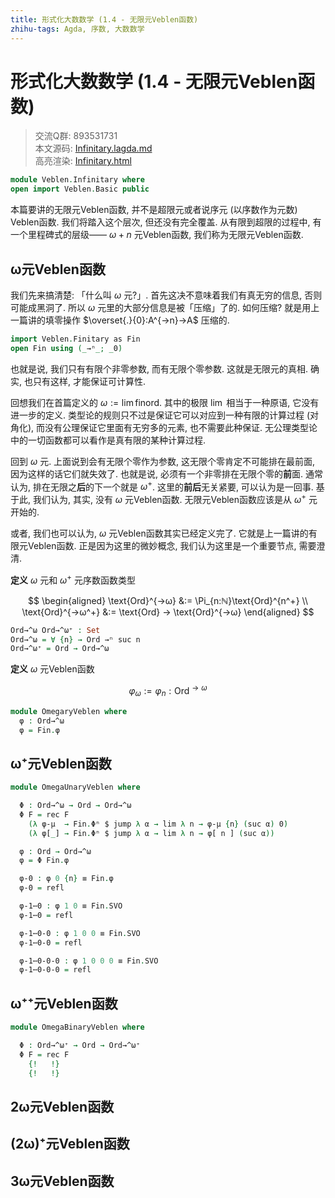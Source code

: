 ```yaml
---
title: 形式化大数数学 (1.4 - 无限元Veblen函数)
zhihu-tags: Agda, 序数, 大数数学
---
```


# 形式化大数数学 (1.4 - 无限元Veblen函数)

> 交流Q群: 893531731  
> 本文源码: [Infinitary.lagda.md](https://github.com/choukh/agda-googology/blob/main/src/Veblen/Infinitary.lagda.md)  
> 高亮渲染: [Infinitary.html](https://choukh.github.io/agda-googology/Veblen.Infinitary.html)  

```agda
module Veblen.Infinitary where
open import Veblen.Basic public
```

本篇要讲的无限元Veblen函数, 并不是超限元或者说序元 (以序数作为元数) Veblen函数. 我们将踏入这个层次, 但还没有完全覆盖. 从有限到超限的过程中, 有一个里程碑式的层级—— $ω+n$ 元Veblen函数, 我们称为无限元Veblen函数.

## ω元Veblen函数

我们先来搞清楚: 「什么叫 $ω$ 元?」. 首先这决不意味着我们有真无穷的信息, 否则可能成黑洞了. 所以 $ω$ 元里的大部分信息是被「压缩」了的. 如何压缩? 就是用上一篇讲的填零操作 $\overset{.}{0}:A^{→n}→A$ 压缩的.

```agda
import Veblen.Finitary as Fin
open Fin using (_→ⁿ_; _0̇)
```

也就是说, 我们只有有限个非零参数, 而有无限个零参数. 这就是无限元的真相. 确实, 也只有这样, 才能保证可计算性.

回想我们在首篇定义的 $ω := \lim\text{finord}$. 其中的极限 $\lim$ 相当于一种原语, 它没有进一步的定义. 类型论的规则只不过是保证它可以对应到一种有限的计算过程 (对角化), 而没有公理保证它里面有无穷多的元素, 也不需要此种保证. 无公理类型论中的一切函数都可以看作是真有限的某种计算过程.

回到 $ω$ 元. 上面说到会有无限个零作为参数, 这无限个零肯定不可能排在最前面, 因为这样的话它们就失效了. 也就是说, 必须有一个非零排在无限个零的**前**面. 通常认为, 排在无限之**后**的下一个就是 $ω^+$. 这里的**前后**无关紧要, 可以认为是一回事. 基于此, 我们认为, 其实, 没有 $ω$ 元Veblen函数. 无限元Veblen函数应该是从 $ω^+$ 元开始的.

或者, 我们也可以认为, $ω$ 元Veblen函数其实已经定义完了. 它就是上一篇讲的有限元Veblen函数. 正是因为这里的微妙概念, 我们认为这里是一个重要节点, 需要澄清.

**定义** $ω$ 元和 $ω^+$ 元序数函数类型

$$
\begin{aligned}
\text{Ord}^{→ω} &:= \Pi_{n:ℕ}\text{Ord}^{n^+} \\
\text{Ord}^{→ω^+} &:= \text{Ord} → \text{Ord}^{→ω}
\end{aligned}
$$

```agda
Ord→^ω Ord→^ω⁺ : Set
Ord→^ω = ∀ {n} → Ord →ⁿ suc n
Ord→^ω⁺ = Ord → Ord→^ω
```

**定义** $ω$ 元Veblen函数

$$
φ_ω := φ_n : \text{Ord}^{→ω}
$$

```agda
module OmegaryVeblen where
  φ : Ord→^ω
  φ = Fin.φ
```

## ω⁺元Veblen函数

```agda
module OmegaUnaryVeblen where

  Φ : Ord→^ω → Ord → Ord→^ω
  Φ F = rec F
    (λ φ-μ  → Fin.Φⁿ $ jump λ α → lim λ n → φ-μ {n} (suc α) 0̇)
    (λ φ[_] → Fin.Φⁿ $ jump λ α → lim λ n → φ[ n ] (suc α))

  φ : Ord → Ord→^ω
  φ = Φ Fin.φ
```

```agda
  φ-0 : φ 0 {n} ≡ Fin.φ
  φ-0 = refl
```

```agda
  φ-1⋯0 : φ 1 0 ≡ Fin.SVO
  φ-1⋯0 = refl

  φ-1⋯0-0 : φ 1 0 0 ≡ Fin.SVO
  φ-1⋯0-0 = refl

  φ-1⋯0-0-0 : φ 1 0 0 0 ≡ Fin.SVO
  φ-1⋯0-0-0 = refl
```

## ω⁺⁺元Veblen函数

```agda
module OmegaBinaryVeblen where

  Φ : Ord→^ω⁺ → Ord → Ord→^ω⁺
  Φ F = rec F
    {!   !}
    {!   !}
```

## 2ω元Veblen函数

## (2ω)⁺元Veblen函数

## 3ω元Veblen函数
